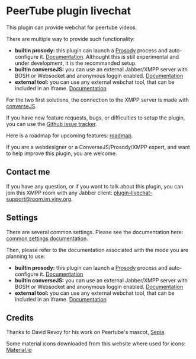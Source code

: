 # PeerTube plugin livechat

This plugin can provide webchat for peertube videos.

There are multiple way to provide such functionality:

* **builtin prosody:** this plugin can launch a [Prosody](https://prosody.im) process and auto-configure it. [Documentation](documentation/prosody.md). Althought this is still experimental and under development, it is the recommanded setup.
* **builtin converseJS:** you can use an external Jabber/XMPP server with BOSH or Websocket and anonymous loggin enabled. [Documentation](documentation/conversejs.md)
* **external tool:** you can use any external webchat tool, that can be included in an iframe. [Documentation](documentation/external.md)

For the two first solutions, the connection to the XMPP server is made with [converseJS](https://conversejs.org/).

If you have new feature requests, bugs, or difficulties to setup the plugin, you can use the [Github issue tracker](https://github.com/JohnXLivingston/peertube-plugin-livechat/issues).

Here is a roadmap for upcoming features: [roadmap](ROADMAP.md).

If you are a webdesigner or a ConverseJS/Prosody/XMPP expert, and want to help improve this plugin, you are welcome.

## Contact me

If you have any question, or if you want to talk about this plugin, you can join this XMPP room with any Jabber client: [plugin-livechat-support@room.im.yiny.org](xmpp:plugin-livechat-support@room.im.yiny.org?join).

## Settings

There are several common settings. Please see the documentation here: [common settings documentation](documentation/common.md).

Then, please refer to the documentation associated with the mode you are planning to use:

* **builtin prosody:** this plugin can launch a [Prosody](https://prosody.im) process and auto-configure it. [Documentation](documentation/prosody.md)
* **builtin converseJS:** you can use an external Jabber/XMPP server with BOSH or Websocket and anonymous loggin enabled. [Documentation](documentation/conversejs.md)
* **external tool:** you can use any external webchat tool, that can be included in an iframe. [Documentation](documentation/external.md)

## Credits

Thanks to David Revoy for his work on Peertube's mascot, [Sepia](https://www.davidrevoy.com/index.php?tag/peertube).

Some material icons downloaded from this website where used for icons: [Material.io](https://material.io/resources/icons)
